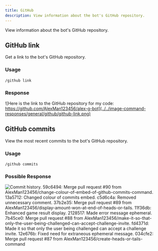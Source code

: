 ```yaml
---
title: GitHub
description: View information about the bot's GitHub repository.
---
```

View information about the bot's GitHub repository.

## GitHub link
Get a link to the bot's GitHub repository.

### Usage
    /github link

### Response
![Here is the link to the GitHub repository for my code: https://github.com/AlexMan123456/alex-g-bot](../../image-command-responses/general/github/github-link.png)


## GitHub commits
View the most recent commits to the bot's GitHub repository.

### Usage
    /github commits

### Possible Response
![Commit history. 59c6494: Merge pull request #90 from AlexMan123456/change-colour-of-embed-of-github-commits-command. 13a5712: Changed colour of commits embed. c5d6c4a: Removed unnecessary comment. 37b2e35: Merge pull request #89 from AlexMan123456/display-amount-won-at-end-of-heads-or-tails. 11f36db: Enhanced game result display. 2128517: Made error message ephemeral. 7b45ce0: Merge pull request #88 from AlexMan123456/make-it-so-that-only-the-user-being-challenged-can-accept-challenge-invite. fd4371d: Made it so that only the user being challenged can accept a challenge invite. 12e676b: Fixed need for extraneous ephemeral message. 034cfe2: Merge pull request #87 from AlexMan123456/create-heads-or-tails-command](../../image-command-responses/general/github/github-commits.png)